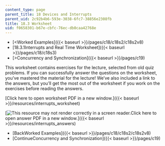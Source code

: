 ```yaml
---
content_type: page
parent_title: 18 Devices and Interrupts
parent_uid: 2c92b4b6-593e-3038-6fc7-38856e2308fb
title: 18.3 Worksheet
uid: f0658301-b67e-cbfc-76ec-db0caa42768e
---
```


*   [<Worked Examples]({{< baseurl >}}/pages/c18/c18s2/c18s2v8)
*   [18.3.1Interrupts and Real Time Worksheet]({{< baseurl >}}/pages/c18/c18s3)
*   [\>Concurrency and Synchronization]({{< baseurl >}}/pages/c19)

This worksheet contains exercises for the lecture, selected from old quiz problems. If you can successfully answer the questions on the worksheet, you’ve mastered the material for the lecture! We’ve also included a link to the answers, but you’ll get the most out of the worksheet if you work on the exercises before reading the answers.

[Click here to open worksheet PDF in a new window.]({{< baseurl >}}/resources/interrupts_worksheet)

[![This resource may not render correctly in a screen reader.](/images/inacessible.gif)Click here to open answer PDF in a new window.]({{< baseurl >}}/resources/interrupts_answers)

*   [BackWorked Examples]({{< baseurl >}}/pages/c18/c18s2/c18s2v8)
*   [ContinueConcurrency and Synchronization]({{< baseurl >}}/pages/c19)